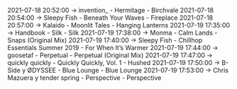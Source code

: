 2021-07-18 20:52:00 -> invention_ - Hermitage - Birchvale
2021-07-18 20:54:00 -> Sleepy Fish - Beneath Your Waves - Fireplace
2021-07-18 20:57:00 -> Kalaido - Moonlit Tales - Hanging Lanterns
2021-07-19 17:35:00 -> Handbook - Silk - Silk
2021-07-19 17:38:00 -> Monma - Calm Lands - Snaps (Original Mix)
2021-07-19 17:40:00 -> Sleepy Fish - Chillhop Essentials Summer 2019 - For When It’s Warmer
2021-07-19 17:44:00 -> goosetaf - Perpetual - Perpetual (Original Mix)
2021-07-19 17:47:00 -> quickly quickly - Quickly Quickly, Vol. 1 - Hushed
2021-07-19 17:50:00 -> B-Side y ØDYSSEE - Blue Lounge - Blue Lounge
2021-07-19 17:53:00 -> Chris Mazuera y tender spring - Perspective - Perspective
